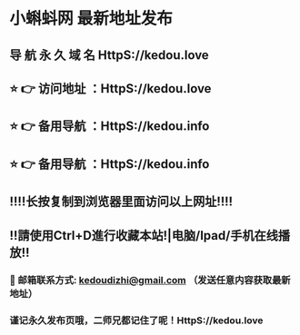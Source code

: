 # 小蝌蚪网 最新地址发布 
## 导 航 永 久 域 名 HttpS://kedou.love
## ⭐️ 👉 访问地址 ：HttpS://kedou.love
## ⭐️ 👉 备用导航 ：HttpS://kedou.info
## ⭐️ 👉 备用导航 ：HttpS://kedou.info
## ‼️‼️长按复制到浏览器里面访问以上网址‼️‼️
## ‼️請使用Ctrl+D進行收藏本站!|电脑/Ipad/手机在线播放‼️
### 📧 邮箱联系方式: kedoudizhi@gmail.com （发送任意内容获取最新地址）
### 谨记永久发布页哦，二师兄都记住了呢！HttpS://kedou.love
